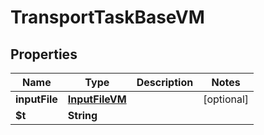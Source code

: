 

# TransportTaskBaseVM


## Properties

| Name | Type | Description | Notes |
|------------ | ------------- | ------------- | -------------|
|**inputFile** | [**InputFileVM**](InputFileVM.md) |  |  [optional] |
|**$t** | **String** |  |  |



